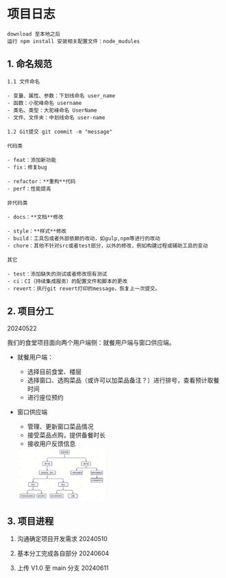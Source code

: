 # 项目日志

```
download 至本地之后
运行 npm install 安装相关配置文件：node_mudules
```

## 1. 命名规范

```
1.1 文件命名

- 变量、属性、参数：下划线命名 user_name
- 函数：小驼峰命名 username
- 类名、类型：大驼峰命名 UserName
- 文件、文件夹：中划线命名 user-name

1.2 Git提交 git commit -m "message"

代码类

- feat：添加新功能
- fix：修复bug

- refactor：**重构**代码
- perf：性能提高

非代码类

- docs：**文档**修改

- style：**样式**修改
- build：工具包或者外部依赖的改动，如gulp,npm等进行的改动
- chore：其他不针对src或者test部分，以外的修改，例如构建过程或辅助工具的变动

其它

- test：添加缺失的测试或者修改现有测试
- ci：CI（持续集成服务）的配置文件和脚本的更改
- revert：执行git revert打印的message，恢复上一次提交。
```

## 2. 项目分工

20240522

 我们的食堂项目面向两个用户端侧：就餐用户端与窗口供应端。

- 就餐用户端：

  - 选择目前食堂、楼层
  - 选择窗口、选购菜品（或许可以加菜品备注？）进行排号，查看预计取餐时间
  - 进行座位预约

- 窗口供应端

  - 管理、更新窗口菜品情况
  - 接受菜品点购，提供备餐时长
  - 接收用户反馈信息

  <img src="structure.png" alt="image-20240606210221801" style="zoom:20%;" />

## 3. 项目进程

1. 沟通确定项目开发需求 20240510

2. 基本分工完成各自部分 20240604

3. 上传 V1.0 至 main 分支 20240611

